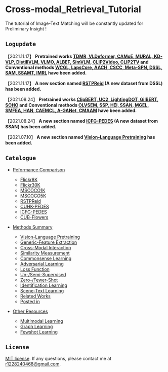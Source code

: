Cross-modal_Retrieval_Tutorial
==============================
The tutorial of Image-Text Matching will be constantly updated for Preliminary Insight !

## ``Logupdate ``
【2021.11.17】 **Pretrained works [TDMR, VLDeformer, CAMoE, MURAL, KD-VLP, DistillVLM, VLMO, ALBEF, SimVLM, CLIP2Video, CLIP2TV](./method.md/#vision-language-pretraining) and Conventional methods [WCGL, LapsCore, AACH, CSCC, Meta-SPN, DSSL, SAM, SSAMT, IMRL](./method.md/#generic-feature-extraction) have been added.**  

【2021.11.17】 **A new section named [RSTPReid](./performance.md/#performance-of-rstpreid) (A new dataset from DSSL) has been added.**  

【2021.08.24】 **Pretrained works [ClipBERT, UC2, LightingDOT, GilBERT, SOHO](./method.md/#vision-language-pretraining) and Conventional methods [OLVSEM, SSP, HEI, SSAN, MGEL, SMFEA, HAN, CAEMCL, A-GANet, CMAAM](./method.md/#generic-feature-extraction) have been added.**  

【2021.08.24】 **A new section named [ICFG-PEDES](./performance.md/#performance-of-icfg-pedes) (A new dataset from SSAN) has been added.**  

【2021.07.10】 **A new section named [Vision-Language Pretraining](./method.md/#vision-language-pretraining) has been added.**

## ``Catalogue ``
* [Peformance Comparison](./performance.md)
    * [Flickr8K](./performance.md/#performance-of-flickr8k)
    * [Flickr30K](./performance.md/#performance-of-flickr30k)
    * [MSCOCO1K](./performance.md/#performance-of-mscoco1k)
    * [MSCOCO5K](./performance.md/#performance-of-mscoco5k)
    * [RSTPReid](./performance.md/#performance-of-rstpreid)
    * [CUHK-PEDES](./performance.md/#performance-of-cuhk-pedes)
    * [ICFG-PEDES](./performance.md/#performance-of-icfg-pedes)
    * [CUB-Flowers](./performance.md/#performance-of-cub-flowers)

* [Methods Summary](./method.md)
    * [Vision-Language Pretraining](./method.md/#vision-language-pretraining)
    * [Generic-Feature Extraction](./method.md/#generic-feature-extraction)
    * [Cross-Modal Interaction](./method.md/#cross-modal-interaction)
    * [Similarity Measurement](./method.md/#similarity-measurement)
    * [Commonsense Learning](./method.md/#commonsense-learning)
    * [Adversarial Learning](./method.md/#adversarial-learning)
    * [Loss Function](./method.md/#loss-function)
    * [Un-/Semi-Supervised](./method.md/#un-supervised-or-semi-supervised)
    * [Zero-/Fewer-Shot](./method.md/#zero-shot-or-fewer-shot)
    * [Identification Learning](./method.md/#identification-learning)
    * [Scene-Text Learning](./method.md/#scene-text-learning)
    * [Related Works](./method.md/#related-works)  
    * [Posted in](./method.md/#posted-in)
    
* [Other Resources](./resource.md/#other-resources)  
    * [Multimodal Learning](./resource.md/#multimodal-learning)
    * [Graph Learning](./resource.md/#graph-learning)
    * [Fewshot Learning](./resource.md/#fewshot-learning)
    

## ``License ``
[MIT license](LICENSE). If any questions, please contact me at r1228240468@gmail.com.
